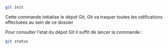 ``` sh 
git init 
```
Cette commande initialise le dépot Git, Git va traquer toutes les odifications effectuées au sein de ce dossier 

Pour consulter l'etat du dépot Git il suffit de lancer la commande : 
``` bash  
git status
```